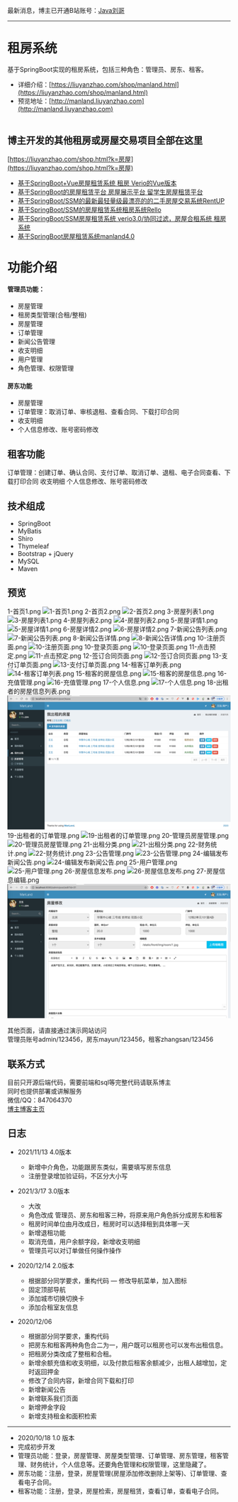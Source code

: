 最新消息，博主已开通B站账号：[Java刘哥](https://space.bilibili.com/160340478)
<hr/> 



# 租房系统
基于SpringBoot实现的租房系统，包括三种角色：管理员、房东、租客。
- 详细介绍：[https://liuyanzhao.com/shop/manland.html](https://liuyanzhao.com/shop/manland.html) <br/>
- 预览地址：[http://manland.liuyanzhao.com](http://manland.liuyanzhao.com)  <br/> <br/>


## 博主开发的其他租房或房屋交易项目全部在这里 <br/>
[https://liuyanzhao.com/shop.html?k=房屋](https://liuyanzhao.com/shop.html?k=房屋)
- [基于SpringBoot+Vue房屋租赁系统 租房 Verio的Vue版本](https://liuyanzhao.com/shop/verio-vue.html)
- [基于SpringBoot的房屋租赁平台 房屋展示平台 留学生房屋租赁平台](https://liuyanzhao.com/shop/housekey.html)
- [基于SpringBoot/SSM的最新最轻量级最漂亮的的二手房屋交易系统RentUP](https://liuyanzhao.com/shop/rentup.html)
- [基于SpringBoot/SSM的房屋租赁系统租房系统Rello](https://liuyanzhao.com/shop/rello.html)
- [基于SpringBoot/SSM房屋租赁系统 verio3.0/协同过滤，房屋合租系统 租房系统](https://liuyanzhao.com/shop/verio.html)
- [基于SpringBoot房屋租赁系统manland4.0](https://liuyanzhao.com/shop/manland.html)

  
# 功能介绍
#### 管理员功能：
- 房屋管理
- 租房类型管理(合租/整租)
- 房屋管理
- 订单管理
- 新闻公告管理
- 收支明细
- 用户管理
- 角色管理、权限管理

#### 房东功能
- 房屋管理
- 订单管理：取消订单、审核退租、查看合同、下载打印合同
- 收支明细
- 个人信息修改、账号密码修改

## 租客功能
订单管理：创建订单、确认合同、支付订单、取消订单、退租、电子合同查看、下载打印合同
收支明细
个人信息修改、账号密码修改



## 技术组成
- SpringBoot
- MyBatis
- Shiro
- Thymeleaf
- Bootstrap + jQuery
- MySQL
- Maven


## 预览
1-首页1.png
![1-首页1.png](img/1-首页1.png)
2-首页2.png
![2-首页2.png](img/2-首页2.png)
3-房屋列表1.png
![3-房屋列表1.png](img/3-房屋列表1.png)
4-房屋列表2.png
![4-房屋列表2.png](img/4-房屋列表2.png)
5-房屋详情1.png
![5-房屋详情1.png](img/5-房屋详情1.png)
6-房屋详情2.png
![6-房屋详情2.png](img/6-房屋详情2.png)
7-新闻公告列表.png
![7-新闻公告列表.png](img/7-新闻公告列表.png)
8-新闻公告详情.png
![8-新闻公告详情.png](img/8-新闻公告详情.png)
10-注册页面.png
![10-注册页面.png](img/10-注册页面.png)
10-登录页面.png
![10-登录页面.png](img/10-登录页面.png)
11-点击预定.png
![11-点击预定.png](img/11-点击预定.png)
12-签订合同页面.png
![12-签订合同页面.png](img/12-签订合同页面.png)
13-支付订单页面.png
![13-支付订单页面.png](img/13-支付订单页面.png)
14-租客订单列表.png
![14-租客订单列表.png](img/14-租客订单列表.png)
15-租客的房屋信息.png
![15-租客的房屋信息.png](img/15-租客的房屋信息.png)
16-充值管理.png
![16-充值管理.png](img/16-充值管理.png)
17-个人信息.png
![17-个人信息.png](img/17-个人信息.png)
18-出租者的房屋信息列表.png
![18-出租者的房屋信息列表.png](img/18-出租者的房屋信息列表.png)
19-出租者的订单管理.png
![19-出租者的订单管理.png](img/19-出租者的订单管理.png)
20-管理员房屋管理.png
![20-管理员房屋管理.png](img/20-管理员房屋管理.png)
21-出租分类.png
![21-出租分类.png](img/21-出租分类.png)
22-财务统计.png
![22-财务统计.png](img/22-财务统计.png)
23-公告管理.png
![23-公告管理.png](img/23-公告管理.png)
24-编辑发布新闻公告.png
![24-编辑发布新闻公告.png](img/24-编辑发布新闻公告.png)
25-用户管理.png
![25-用户管理.png](img/25-用户管理.png)
26-房屋信息发布.png
![26-房屋信息发布.png](img/26-房屋信息发布.png)
27-房屋信息编辑.png
![27-房屋信息编辑.png](img/27-房屋信息编辑.png)



其他页面，请直接通过演示网站访问 <br/>
管理员账号admin/123456，房东mayun/123456，租客zhangsan/123456


## 联系方式
目前只开源后端代码，需要前端和sql等完整代码请联系博主 <br/>
同时也提供部署或讲解服务  <br/>
微信/QQ：847064370 <br/>
[博主博客主页](https://liuyanzhao.com) <br/>

## 日志

- 2021/11/13 4.0版本
    - 新增中介角色，功能跟房东类似，需要填写房东信息
    - 注册登录增加验证码，不区分大小写

- 2021/3/17  3.0版本
    - 大改
    - 角色改成 管理员、房东和租客三种，将原来用户角色拆分成房东和租客
    - 租房时间单位由月改成日，租房时可以选择租到具体哪一天
    - 新增退租功能
    - 取消充值，用户余额字段，新增收支明细
    - 管理员可以对订单做任何操作操作

- 2020/12/14 2.0版本
    - 根据部分同学要求，重构代码
    — 修改导航菜单，加入图标
    - 固定顶部导航
    - 添加城市切换切换卡
    - 添加合租室友信息
    
- 2020/12/06
    - 根据部分同学要求，重构代码
    - 把房东和租客两种角色合二为一，用户既可以租房也可以发布出租信息。 
    - 把租房分类改成了整租和合租。
    - 新增余额充值和收支明细，以及付款后租客余额减少，出租人越增加，定时返回押金
    - 修改了合同内容，新增合同下载和打印
    - 新增新闻公告
    - 新增联系我们页面
    - 新增押金字段
    - 新增支持租金和面积检索
<hr/>

- 2020/10/18 1.0 版本
- 完成初步开发
- 管理员功能：登录，房屋管理、房屋类型管理、订单管理、房东管理，租客管理、财务统计，个人信息等。还要角色管理和权限管理，这里隐藏了。
- 房东功能：注册，登录，房屋管理(房屋添加修改删除上架等)、订单管理、查看电子合同。
- 租客功能：注册，登录，房屋检索，房屋租赁，查看订单，查看电子合同。
